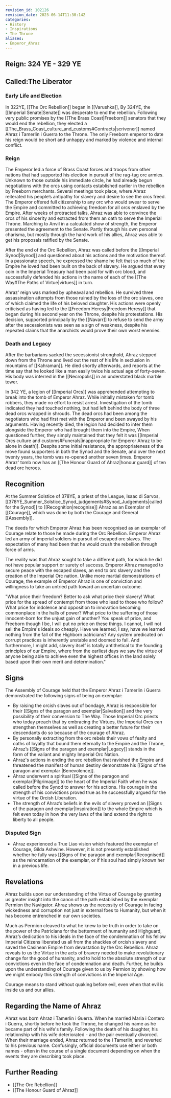 ```yaml
---
revision_id: 102126
revision_date: 2023-06-14T11:30:14Z
categories:
- History
- Inspirations
- The Throne
aliases:
- Emperor_Ahraz
---
```


## Reign: 324 YE - 329 YE
## Called:The Liberator

### Early Life and Election
In 322YE, [[The Orc Rebellion]] began in [[Varushka]], By 324YE, the [[Imperial Senate|Senate]] was desperate to end the rebellion. Following very public promises by the [[The Brass Coast|Freeborn]] senators that they would end the rebellion, they elected a [[The_Brass_Coast_culture_and_customs#Contracts|scrivener]] named Ahraz i Tamerlin i Guerra to the Throne. The only Freeborn emperor to date his reign would be short and unhappy and marked by violence and internal conflict.

### Reign
The Emperor led a force of Brass Coast forces and troops from other nations that had supported his election in pursuit of the rag-tag orc armies. Unknown to those outside his immediate circle, he had already begun negotiations with the orcs using contacts established earlier in the rebellion by Freeborn merchants. Several meetings took place, where Ahraz reiterated his people’s antipathy for slavery and desire to see the orcs freed. The Emperor offered full citizenship to any orc who would swear to serve the Empire and committed to achieving freedom for all orcs enslaved by the Empire. After weeks of protracted talks, Ahraz was able to convince the orcs of his sincerity and extracted from them an oath to serve the Imperial Throne. Marching to Anvil in a calculated show of strength, the Emperor presented the agreement to the Senate. Partly through his own personal charisma, but mostly through the hard work of his allies, Ahraz was able to get his proposals ratified by the Senate.

After the end of the Orc Rebellion, Ahraz was called before the [[Imperial Synod|Synod]] and questioned about his actions and the motivation thereof. In a passionate speech, he expressed the shame he felt that so much of the Empire he loved had been built on the back of slavery. He argued that every coin in the Imperial Treasury had been paid for with orc blood, and successfully defended his actions in the name of each of the [[The Way#The Paths of Virtue|virtues]] in turn.

Ahraz' reign was marked by upheaval and rebellion. He survived three assassination attempts from those ruined by the loss of the orc slaves, one of which claimed the life of his beloved daughter. His actions were openly criticised as having led to the [[Freedom Heresy|Freedom Heresy]] that began during his second year on the Throne, despite his protestations. His decision, supported principally by the [[Navarr]] to refuse to send the army after the secessionists was seen as a sign of weakness, despite his repeated claims that the anarchists would prove their own worst enemies. 

### Death and Legacy
After the barbarians sacked the secessionist stronghold, Ahraz stepped down from the Throne and lived out the rest of his life in seclusion in mountains of [[Kahraman]]. He died shortly afterwards, and reports at the time say that he looked like a man easily twice his actual age of forty-seven. His body was interred in the [[Necropolis]] in an understated black marble tower.

In 342 YE, a legion of [[Imperial Orcs]] was apprehended attempting to break into the tomb of Emperor Ahraz. While initially mistaken for tomb robbers, they made no effort to resist arrest. Investigation of the tomb indicated they had touched nothing, but had left behind the body of three dead orcs wrapped in shrouds. The dead orcs had been among the negotiators who had first met with the Emperor and been swayed by his arguments. Having recently died, the legion had decided to inter them alongside the Emperor who had brought them into the Empire, When questioned further, they simply maintained that they felt it was [[Imperial Orcs culture and customs#Funerals|inappropriate for Emperor Ahraz to be alone in death]]. Despite some initial resistance, the appropriateness of the move found supporters in both the Synod and the Senate, and over the next twenty years, the tomb was re-opened another seven times. Emperor Ahraz' tomb now has an [[The Honour Guard of Ahraz|honour guard]] of ten dead orc heroes.

## Recognition
At the Summer Solstice of 378YE, a priest of the League, Isaac di Sarvos, [[378YE_Summer_Solstice_Synod_judgements#Synod_Judgements|called for the Synod]] to [[Recognition|recognise]] Ahraz as an Exemplar of [[Courage]], which was done by both the Courage and General [[Assembly]].

The deeds for which Emperor Ahraz has been recognised as an exemplar of Courage relate to those he made during the Orc Rebellion. Emperor Ahraz led an army of imperial soldiers in pursuit of escaped orc slaves. The expectation of many had been that he would crush the rebellion through force of arms.

The reality was that Ahraz sought to take a different path, for which he did not have popular support or surety of success. Emperor Ahraz managed to secure peace with the escaped slaves, an end to orc slavery and the creation of the Imperial Orc nation. Unlike more martial demonstrations of Courage, the example of Emperor Ahraz is one of conviction and willingness to take an untried path toward an uncertain outcome.


"What price their freedom? Better to ask what price their slavery! What price for the spread of contempt from those who lead to those who follow? What price for indolence and opposition to innovation becoming commonplace in the halls of power? What price to the suffering of those innocent-born for the unjust gain of another? You speak of price, and Freeborn though I be, I will put no price on these things. I cannot, I will not sell the Empire's ideals so cheaply.
Have we learned, I say, have we learned nothing from the fall of the Highborn patricians? Any system predicated on corrupt practices is inherently unstable and doomed to fall. And furthermore, I might add, slavery itself is totally antithetical to the founding principles of our Empire, where from the earliest days we saw the virtue of anyone being able to achieve even the highest offices in the land solely based upon their own merit and determination."

## Signs
The Assembly of Courage held that the Emperor Ahraz i Tamerlin i Guerra demonstrated the following signs of being an exemplar:
* By raising the orcish slaves out of bondage, Ahraz is responsible for their [[Signs of the paragon and exemplar|Salvation]] and the very possibility of their conversion to The Way. Those Imperial Orc priests who today preach that by embracing the Virtues, the Imperial Orcs can strengthen themselves as well as creating a better future for their descendants do so because of the courage of Ahraz.
* By personally extracting from the orc rebels their vows of fealty and oaths of loyalty that bound them eternally to the Empire and the Throne, Ahraz’s [[Signs of the paragon and exemplar|Legacy]] stands in the form of the valiant and mighty Imperial Orc Nation.
* Ahraz's actions in ending the orc rebellion that ravished the Empire and threatened the manifest of human destiny demonstrate his [[Signs of the paragon and exemplar |Benevolence]].
* Ahraz underwent a spiritual [[Signs of the paragon and exemplar|Pilgrimage]] to the heart of the Imperial Faith when he was called before the Synod to answer for his actions. His courage in the strength of his convictions proved true as he successfully argued for the virtue of the Orcish Liberation.
* The strength of Ahraz’s beliefs in the evils of slavery proved an [[Signs of the paragon and exemplar|Inspiration]] to the whole Empire which is felt even today in how the very laws of the land extend the right to liberty to all people.
### Disputed Sign
* Ahraz experienced a True Liao vision which featured the exemplar of Courage, Gilda Ashwine. However, it is not presently established whether he fully was [[Signs of the paragon and exemplar|Recognised]] as the reincarnation of the exemplar, or if his soul had simply known her in a previous life.

## Revelations
Ahraz builds upon our understanding of the Virtue of Courage by granting us greater insight into the canon of the path established by the exemplar Permion the Navigator. Ahraz shows us the necessity of Courage in facing wickedness and corruption not just in external foes to Humanity, but when it has become entrenched in our own societies. 

Much as Permion cleaved to what he knew to be truth in order to take on the power of the Patricians for the betterment of humanity and Highguard, Ahraz’s dedication to his ideals in the face of the condemnation of his fellow Imperial Citizens liberated us all from the shackles of orcish slavery and saved the Casinean Empire from devastation by the Orc Rebellion. Ahraz reveals to us the Virtue in the acts of bravery needed to make revolutionary change for the good of humanity, and to hold to the absolute strength of our convictions even in the face of condemnation and death. Further, he builds upon the understanding of Courage given to us by Permion by showing how we might embody this strength of convictions in the Imperial Age.

Courage means to stand without quaking before evil, even when that evil is inside us and our allies.

## Regarding the Name of Ahraz
Ahraz was born Ahraz i Tamerlin i Guerra. When he married Maria i Contero i Guerra, shortly before he took the Throne, he changed his name as he became part of his wife's family. Following the death of his daughter, his relationship with his wife deteriorated - and the pair eventually divorced. When their marriage ended, Ahraz returned to the i Tamerlin, and reverted to his previous name. Confusingly, official documents use either or both names - often in the course of a single document depending on when the events they are describing took place.
## Further Reading
* [[The Orc Rebellion]]
* [[The Honour Guard of Ahraz]]


